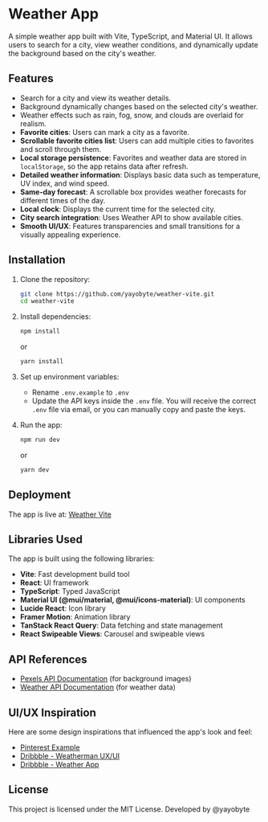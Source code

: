 # Weather App

A simple weather app built with Vite, TypeScript, and Material UI. It allows users to search for a city, view weather conditions, and dynamically update the background based on the city's weather.

## Features

- Search for a city and view its weather details.
- Background dynamically changes based on the selected city's weather.
- Weather effects such as rain, fog, snow, and clouds are overlaid for realism.
- **Favorite cities**: Users can mark a city as a favorite.
- **Scrollable favorite cities list**: Users can add multiple cities to favorites and scroll through them.
- **Local storage persistence**: Favorites and weather data are stored in `localStorage`, so the app retains data after refresh.
- **Detailed weather information**: Displays basic data such as temperature, UV index, and wind speed.
- **Same-day forecast**: A scrollable box provides weather forecasts for different times of the day.
- **Local clock**: Displays the current time for the selected city.
- **City search integration**: Uses Weather API to show available cities.
- **Smooth UI/UX**: Features transparencies and small transitions for a visually appealing experience.

## Installation

1. Clone the repository:

   ```sh
   git clone https://github.com/yayobyte/weather-vite.git
   cd weather-vite
   ```

2. Install dependencies:

   ```sh
   npm install
   ```

   or

   ```sh
   yarn install
   ```

3. Set up environment variables:

   - Rename `.env.example` to `.env`
   - Update the API keys inside the `.env` file. You will receive the correct `.env` file via email, or you can manually copy and paste the keys.

4. Run the app:

   ```sh
   npm run dev
   ```

   or

   ```sh
   yarn dev
   ```

## Deployment

The app is live at: [Weather Vite](https://weather-vite-rust.vercel.app/)

## Libraries Used

The app is built using the following libraries:

- **Vite**: Fast development build tool
- **React**: UI framework
- **TypeScript**: Typed JavaScript
- **Material UI (@mui/material, @mui/icons-material)**: UI components
- **Lucide React**: Icon library
- **Framer Motion**: Animation library
- **TanStack React Query**: Data fetching and state management
- **React Swipeable Views**: Carousel and swipeable views

## API References

- [Pexels API Documentation](https://www.pexels.com/api/documentation/#photos-search) (for background images)
- [Weather API Documentation](https://www.weatherapi.com/docs/) (for weather data)

## UI/UX Inspiration

Here are some design inspirations that influenced the app's look and feel:

- [Pinterest Example](https://ro.pinterest.com/pin/21532904442304349/)
- [Dribbble - Weatherman UX/UI](https://dribbble.com/shots/5819437-Weather-App-Weatherman-UX-UI?utm_source=Pinterest_Shot\&utm_campaign=erikshaldzhyan\&utm_content=Weather+App+%2F+Weatherman+%2F+UX+%2F+UI\&utm_medium=Social_Share)
- [Dribbble - Weather App](https://dribbble.com/shots/5771773-Weather-App)

## License

This project is licensed under the MIT License.
Developed by @yayobyte